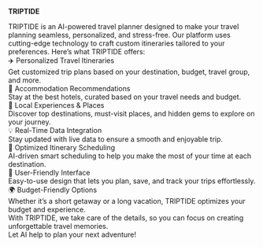 **TRIPTIDE**

TRIPTIDE is an AI-powered travel planner designed to make your travel planning seamless, personalized, and stress-free. Our platform uses cutting-edge technology to craft custom itineraries tailored to your preferences. Here’s what TRIPTIDE offers:<br/>
✈️ Personalized Travel Itineraries<br/>
Get customized trip plans based on your destination, budget, travel group, and more.<br/>
🏨 Accommodation Recommendations<br/>
Stay at the best hotels, curated based on your travel needs and budget.<br/>
📍 Local Experiences & Places<br/>
Discover top destinations, must-visit places, and hidden gems to explore on your journey.<br/>
💡 Real-Time Data Integration<br/>
Stay updated with live data to ensure a smooth and enjoyable trip.<br/>
📅 Optimized Itinerary Scheduling<br/>
AI-driven smart scheduling to help you make the most of your time at each destination.<br/>
💬 User-Friendly Interface<br/>
Easy-to-use design that lets you plan, save, and track your trips effortlessly.<br/>
🌍 Budget-Friendly Options<br/>
Whether it’s a short getaway or a long vacation, TRIPTIDE optimizes your budget and experience.<br/>
With TRIPTIDE, we take care of the details, so you can focus on creating unforgettable travel memories.<br/>
Let AI help to plan your next adventure!
